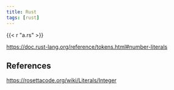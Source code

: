 ```yaml
---
title: Rust
tags: [rust]
---
```


{{< r "a.rs" >}}

<https://doc.rust-lang.org/reference/tokens.html#number-literals>

## References

<https://rosettacode.org/wiki/Literals/Integer>
